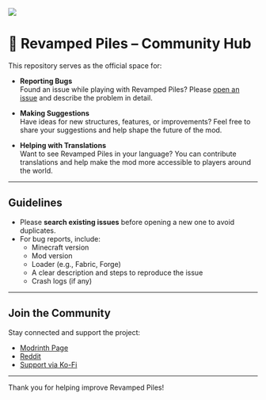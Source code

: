 ![](https://i.imgur.com/QYij9aY.png)

# 🧱 Revamped Piles – Community Hub

This repository serves as the official space for:

- **Reporting Bugs**  
  Found an issue while playing with Revamped Piles? Please [open an issue](https://github.com/YOUR_USERNAME/YOUR_REPO/issues) and describe the problem in detail.

- **Making Suggestions**  
  Have ideas for new structures, features, or improvements? Feel free to share your suggestions and help shape the future of the mod.

- **Helping with Translations**  
  Want to see Revamped Piles in your language? You can contribute translations and help make the mod more accessible to players around the world.

---

## Guidelines

- Please **search existing issues** before opening a new one to avoid duplicates.
- For bug reports, include:
  - Minecraft version
  - Mod version
  - Loader (e.g., Fabric, Forge)
  - A clear description and steps to reproduce the issue
  - Crash logs (if any)

---

## Join the Community

Stay connected and support the project:

- [Modrinth Page](https://modrinth.com/mod/revamped-piles)
- [Reddit](https://www.reddit.com/user/RevampedPiles)
- [Support via Ko-Fi](https://ko-fi.com/therevamper)

---

Thank you for helping improve Revamped Piles!
